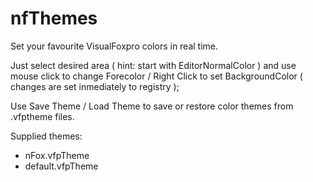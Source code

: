# nfThemes

Set your favourite VisualFoxpro colors in real time.

Just select desired area ( hint: start with EditorNormalColor )
and use mouse click to change Forecolor / Right Click to set 
BackgroundColor ( changes are set inmediately to registry );

Use Save Theme / Load Theme to save or restore color themes 
from .vfptheme files.

Supplied themes:

- nFox.vfpTheme 
- default.vfpTheme

